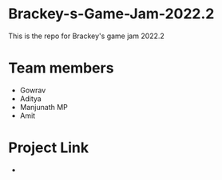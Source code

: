 # Brackey-s-Game-Jam-2022.2
This is the repo for Brackey's game jam 2022.2

# Team members
- Gowrav 
- Aditya
- Manjunath MP
- Amit

# Project Link
- 
